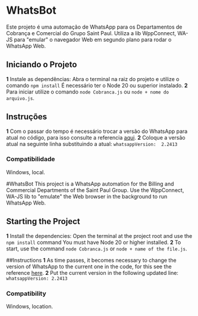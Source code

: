 # WhatsBot
Este projeto é uma automação de WhatsApp para os Departamentos de Cobrança e Comercial do Grupo Saint Paul.
Utiliza a lib WppConnect, WA-JS para "emular" o navegador Web em segundo plano para rodar o WhatsApp Web.

##  Iniciando o Projeto 
**1** Instale as dependências:
Abra o terminal na raiz do projeto e utilize o comando `npm install`
É necessário ter o Node 20 ou superior instalado.
**2** Para iniciar utilize o comando `node Cobranca.js` ou `node + nome do arquivo.js`.

## Instruções
**1** Com o passar do tempo é necessário trocar a versão do WhatsApp para atual no código, para isso consulte a referencia [aqui](https://wppconnect.io/pt-BR/whatsapp-versions).
**2** Coloque a versão atual na seguinte linha substituindo a atual: `whatsappVersion:  2.2413`

### Compatibilidade
Windows, local.

#WhatsBot
This project is a WhatsApp automation for the Billing and Commercial Departments of the Saint Paul Group.
Use the WppConnect, WA-JS lib to "emulate" the Web browser in the background to run WhatsApp Web.

## Starting the Project 
**1** Install the dependencies:
Open the terminal at the project root and use the `npm install` command
You must have Node 20 or higher installed.
**2** To start, use the command `node Cobranca.js` or `node + name of the file.js`.

##Instructions
**1** As time passes, it becomes necessary to change the version of WhatsApp to the current one in the code, for this see the reference [here](https://wppconnect.io/pt-BR/whatsapp-versions).
**2** Put the current version in the following updated line: `whatsappVersion: 2.2413`

### Compatibility
Windows, location.

